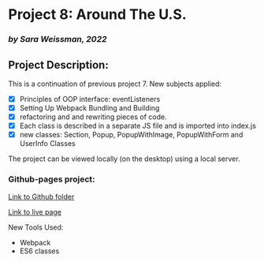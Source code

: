 # Project 8: Around The U.S.
### *by Sara Weissman, 2022*

## Project Description:
This is a continuation of previous project 7. New subjects applied: 

- [x] Principles of OOP interface: eventListeners
- [x] Setting Up Webpack Bundling and Building
- [x] refactoring and and rewriting pieces of code.
- [x] Each class is described in a separate JS file and is imported into index.js
- [x] new classes:  Section, Popup, PopupWithImage, PopupWithForm and UserInfo Classes

The project can be viewed locally (on the desktop) using a local server.

### Github-pages project:

[Link to Github folder](https://github.com/SaraW011/Around-the-US---Sprint-8)

[Link to live page](https://saraw011.github.io/Project-8-no-webpack/)

New Tools Used:
* Webpack
* ES6 classes